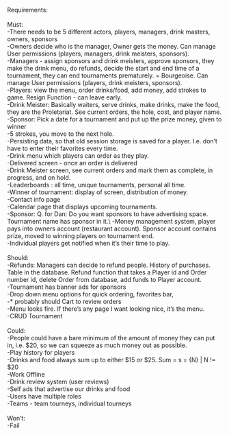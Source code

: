 Requirements: \
\
Must: \
-There needs to be 5 different actors, players, managers, drink masters, owners, sponsors\
-Owners decide who is the manager, Owner gets the money. Can manage User permissions (players, managers, drink meisters, sponsors).\
-Managers - assign sponsors and drink meisters, approve sponsors, they make the drink menu, do refunds, decide the start and end time of a tournament, they can end tournaments prematurely. = Bourgeoise. Can manage User permissions (players, drink meisters, sponsors).\
-Players: view the menu, order drinks/food, add money, add strokes to game. Resign Function - can leave early.\
-Drink Meister: Basically waiters, serve drinks, make drinks, make the food, they are the Proletariat. See current orders, the hole, cost, and player name.\
-Sponsor: Pick a date for a tournament and put up the prize money, given to winner\
-5 strokes, you move to the next hole.\
-Persisting data, so that old session storage is saved for a player. I.e. don’t have to enter their favorites every time.\
-Drink menu which players can order as they play.\
-Delivered screen - once an order is delivered\
-Drink Meister screen, see current orders and mark them as complete, in progress, and on hold.\
-Leaderboards : all time, unique tournaments, personal all time.\
-Winner of tournament: display of screen, distribution of money.\
-Contact info page\
-Calendar page that displays upcoming tournaments.\
-Sponsor: Q. for Dan: Do you want sponsors to have advertising space. Tournament name has sponsor in it.\ 
-Money management system, player pays into owners account (restaurant account). Sponsor account contains prize, moved to winning players on tournament end. \
-Individual players get notified when it’s their time to play.\
\
Should:\
-Refunds: Managers can decide to refund people. History of purchases. Table in the database. Refund function that takes a Player id and Order number id, delete Order from database, add funds to Player account.\
-Tournament has banner ads for sponsors\
-Drop down menu options for quick ordering, favorites bar,\
-* probably should Cart to review orders\
-Menu looks fire. If there’s any page I want looking nice, it’s the menu.\
-CRUD Tournament\
\
Could:\
-People could have a bare minimum of the amount of money they can put in, i.e. $20, so we can squeeze as much money out as possible.\
-Play history for players\
-Drinks and food always sum up to either $15 or $25. Sum = s = {N} | N != $20\
-Work Offline\
-Drink review system (user reviews)\
-Self ads that advertise our drinks and food\
-Users have multiple roles\
-Teams - team tourneys, individual tourneys\
\
Won’t:\
-Fail
